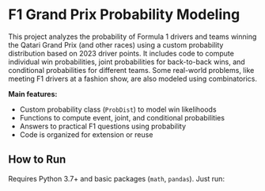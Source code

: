 # F1 Grand Prix Probability Modeling

This project analyzes the probability of Formula 1 drivers and teams winning the Qatari Grand Prix (and other races) using a custom probability distribution based on 2023 driver points. It includes code to compute individual win probabilities, joint probabilities for back-to-back wins, and conditional probabilities for different teams. Some real-world problems, like meeting F1 drivers at a fashion show, are also modeled using combinatorics.

**Main features:**
- Custom probability class (`ProbDist`) to model win likelihoods
- Functions to compute event, joint, and conditional probabilities
- Answers to practical F1 questions using probability
- Code is organized for extension or reuse

## How to Run

Requires Python 3.7+ and basic packages (`math`, `pandas`). Just run:
